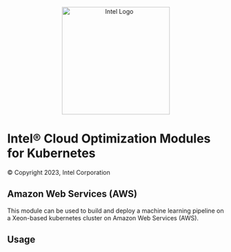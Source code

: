 
<p align="center">
  <img src="https://github.com/intel/kubernetes-intel-aws-high-availability-training/blob/main/images/logo-classicblue-800px.png" alt="Intel Logo" width="250"/>
</p>

# Intel® Cloud Optimization Modules for Kubernetes

© Copyright 2023, Intel Corporation

## Amazon Web Services (AWS)

This module can be used to build and deploy a machine learning pipeline on a Xeon-based kubernetes cluster on Amazon Web Services (AWS).

## Usage
